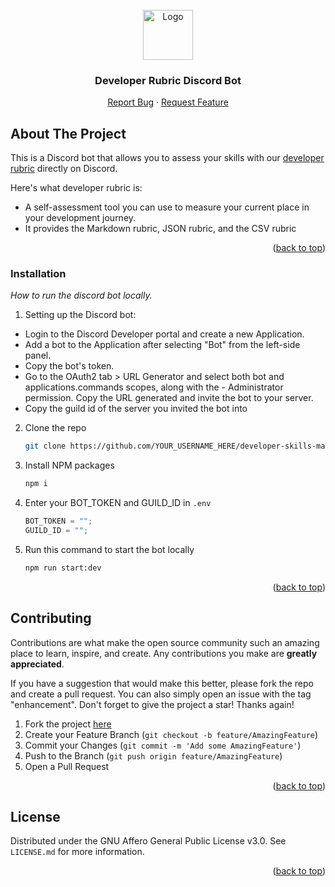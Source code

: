 <div id="top"></div>

<!-- PROJECT LOGO -->
<br />
<div align="center">
  <a href="https://www.semasoftware.com/">
    <img src="https://cdn.discordapp.com/icons/972616580078907442/3660c78f24a43ee25aa2e1a313d18424.webp?size=160" alt="Logo" width="80" height="80" >
  </a>

  <h3 align="center">Developer Rubric Discord Bot</h3>

  <p align="center">
    <!-- <a href="">View Demo</a>
    . -->
    <a href="https://github.com/Semalab/developer-skills-matrix-discord-bot/issues/new?assignees=nhcarrigan&labels=%F0%9F%9A%A6+status%3A+awaiting+triage&template=bug_report.yml&title=%5BBUG%5D+-+">Report Bug</a>
    ·
    <a href="https://github.com/Semalab/developer-skills-matrix-discord-bot/issues/new?assignees=nhcarrigan&labels=%F0%9F%9A%A6+status%3A+awaiting+triage&template=feature_request.yml&title=%5BFEAT%5D+-+">Request Feature</a>
  </p>
</div>

## About The Project

<!-- [![Developer Rubric Discord Bot][product-screenshot]](https://example.com) -->

This is a Discord bot that allows you to assess your skills with our [developer rubric](https://github.com/Semalab/developer-skills-matrix) directly on Discord.

Here's what developer rubric is:

- A self-assessment tool you can use to measure your current place in your development journey.
- It provides the Markdown rubric, JSON rubric, and the CSV rubric

<p align="right">(<a href="#top">back to top</a>)</p>

### Installation

_How to run the discord bot locally._

1. Setting up the Discord bot:

- Login to the Discord Developer portal and create a new Application.
- Add a bot to the Application after selecting "Bot" from the left-side panel.
- Copy the bot's token.
- Go to the OAuth2 tab > URL Generator and select both bot and applications.commands scopes, along with the - Administrator permission. Copy the URL generated and invite the bot to your server.
- Copy the guild id of the server you invited the bot into

2. Clone the repo
   ```sh
   git clone https://github.com/YOUR_USERNAME_HERE/developer-skills-matrix-discord-bot.git
   ```
3. Install NPM packages
   ```sh
   npm i
   ```
4. Enter your BOT_TOKEN and GUILD_ID in `.env`
   ```js
   BOT_TOKEN = "";
   GUILD_ID = "";
   ```
5. Run this command to start the bot locally
   ```sh
   npm run start:dev
   ```
   <p align="right">(<a href="#top">back to top</a>)</p>

## Contributing

Contributions are what make the open source community such an amazing place to learn, inspire, and create. Any contributions you make are **greatly appreciated**.

If you have a suggestion that would make this better, please fork the repo and create a pull request. You can also simply open an issue with the tag "enhancement".
Don't forget to give the project a star! Thanks again!

1. Fork the project [here](https://github.com/Semalab/developer-skills-matrix-discord-bot/fork)
2. Create your Feature Branch (`git checkout -b feature/AmazingFeature`)
3. Commit your Changes (`git commit -m 'Add some AmazingFeature'`)
4. Push to the Branch (`git push origin feature/AmazingFeature`)
5. Open a Pull Request

<p align="right">(<a href="#top">back to top</a>)</p>

<!-- LICENSE -->

## License

Distributed under the GNU Affero General Public License v3.0. See `LICENSE.md` for more information.

<p align="right">(<a href="#top">back to top</a>)</p>
